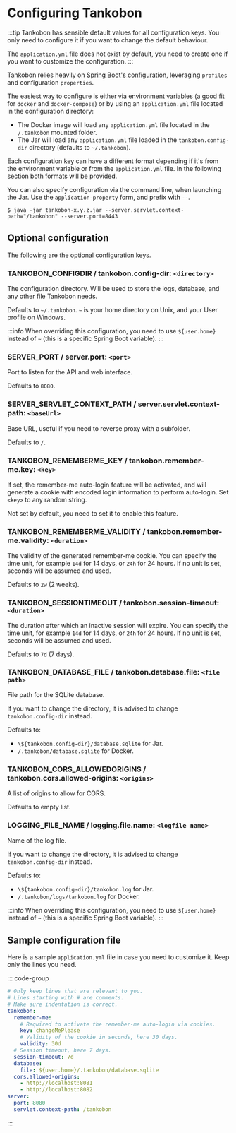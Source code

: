 # Configuring Tankobon

:::tip
Tankobon has sensible default values for all configuration keys.
You only need to configure it if you want to change the default behaviour.

The `application.yml` file does not exist by default, you need to create
one if you want to customize the configuration.
:::

Tankobon relies heavily on [Spring Boot's configuration], leveraging
`profiles` and configuration `properties`.

The easiest way to configure is either via environment variables
(a good fit for `docker` and `docker-compose`) or by using an
`application.yml` file located in the configuration directory:

- The Docker image will load any `application.yml` file located
  in the `/.tankobon` mounted folder.
- The Jar will load any `application.yml` file loaded in the
  `tankobon.config-dir` directory (defaults to `~/.tankobon`).

Each configuration key can have a different format depending if it's
from the environment variable or from the `application.yml` file.
In the following section both formats will be provided.

You can also specify configuration via the command line, when launching
the Jar. Use the `application-property` form, and prefix with `--`.

```console
$ java -jar tankobon-x.y.z.jar --server.servlet.context-path="/tankobon" --server.port=8443
```

[Spring Boot's configuration]: https://docs.spring.io/spring-boot/docs/current/reference/html/boot-features-external-config.html

## Optional configuration

The following are the optional configuration keys.

### TANKOBON_CONFIGDIR / tankobon.config-dir: `<directory>`

The configuration directory. Will be used to store the logs, database,
and any other file Tankobon needs.

Defaults to `~/.tankobon`. `~` is your home directory on Unix, and your
User profile on Windows.

:::info
When overriding this configuration, you need to use `${user.home}` instead
of `~` (this is a specific Spring Boot variable).
:::

### SERVER_PORT / server.port: `<port>`

Port to listen for the API and web interface.

Defaults to `8080`.

### SERVER_SERVLET_CONTEXT_PATH / server.servlet.context-path: `<baseUrl>`

Base URL, useful if you need to reverse proxy with a subfolder.

Defaults to `/`.

### TANKOBON_REMEMBERME_KEY / tankobon.remember-me.key: `<key>`

If set, the remember-me auto-login feature will be activated, and will
generate a cookie with encoded login information to perform auto-login.
Set `<key>` to any random string.

Not set by default, you need to set it to enable this feature.

### TANKOBON_REMEMBERME_VALIDITY / tankobon.remember-me.validity: `<duration>`

The validity of the generated remember-me cookie. You can specify the
time unit, for example `14d` for 14 days, or `24h` for 24 hours. If
no unit is set, seconds will be assumed and used.

Defaults to `2w` (2 weeks).

### TANKOBON_SESSIONTIMEOUT / tankobon.session-timeout: `<duration>`

The duration after which an inactive session will expire. You can specify the
time unit, for example `14d` for 14 days, or `24h` for 24 hours. If
no unit is set, seconds will be assumed and used.

Defaults to `7d` (7 days).

### TANKOBON_DATABASE_FILE / tankobon.database.file: `<file path>`

File path for the SQLite database.

If you want to change the directory, it is advised to change
`tankobon.config-dir` instead.

Defaults to:

- `\${tankobon.config-dir}/database.sqlite` for Jar.
- `/.tankobon/database.sqlite` for Docker.

### TANKOBON_CORS_ALLOWEDORIGINS / tankobon.cors.allowed-origins: `<origins>`

A list of origins to allow for CORS.

Defaults to empty list.

### LOGGING_FILE_NAME / logging.file.name: `<logfile name>`

Name of the log file.

If you want to change the directory, it is advised to change
`tankobon.config-dir` instead.

Defaults to:

- `\${tankobon.config-dir}/tankobon.log` for Jar.
- `/.tankobon/logs/tankobon.log` for Docker.

:::info
When overriding this configuration, you need to use `${user.home}` instead
of `~` (this is a specific Spring Boot variable).
:::

## Sample configuration file

Here is a sample `application.yml` file in case you need to customize it.
Keep only the lines you need.

::: code-group
```yml [application.yml]
# Only keep lines that are relevant to you.
# Lines starting with # are comments.
# Make sure indentation is correct.
tankobon:
  remember-me:
    # Required to activate the remember-me auto-login via cookies.
    key: changeMePlease
    # Validity of the cookie in seconds, here 30 days.
    validity: 30d
  # Session timeout, here 7 days.
  session-timeout: 7d
  database:
    file: ${user.home}/.tankobon/database.sqlite
  cors.allowed-origins:
    - http://localhost:8081
    - http://localhost:8082
server:
  port: 8080
  servlet.context-path: /tankobon
```
:::


